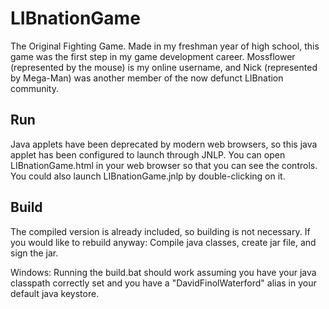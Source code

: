 LIBnationGame
=============
The Original Fighting Game.
Made in my freshman year of high school, this game was the first step in my game development career.
Mossflower (represented by the mouse) is my online username, and Nick (represented by Mega-Man) was another member of the now defunct LIBnation community.

Run
-------------
Java applets have been deprecated by modern web browsers, so this java applet has been configured to launch through JNLP.
You can open LIBnationGame.html in your web browser so that you can see the controls. 
You could also launch LIBnationGame.jnlp by double-clicking on it.


Build
-------------
The compiled version is already included, so building is not necessary. 
If you would like to rebuild anyway: Compile java classes, create jar file, and sign the jar.

Windows: 
Running the build.bat should work assuming you have your java classpath correctly set and you have a "DavidFinolWaterford" alias in your default java keystore.
